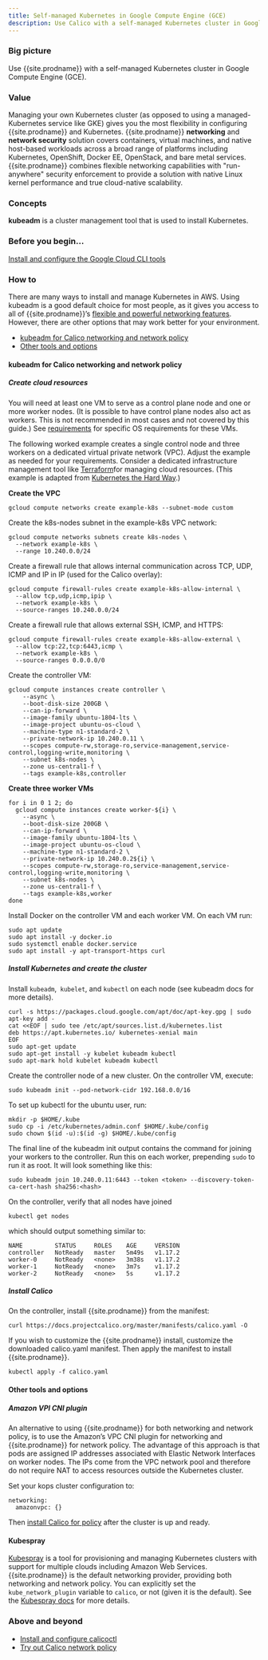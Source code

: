 ```yaml
---
title: Self-managed Kubernetes in Google Compute Engine (GCE)
description: Use Calico with a self-managed Kubernetes cluster in Google Compute Engine (GCE)
---
```


### Big picture

Use {{site.prodname}} with a self-managed Kubernetes cluster in Google Compute Engine (GCE). 

### Value

Managing your own Kubernetes cluster (as opposed to using a managed-Kubernetes service like GKE) gives you the most flexibility in configuring {{site.prodname}} and Kubernetes. {{site.prodname}} **networking** and **network security** solution covers containers, virtual machines, and native host-based workloads across a broad range of platforms including Kubernetes, OpenShift, Docker EE, OpenStack, and bare metal services. {{site.prodname}} combines flexible networking capabilities with "run-anywhere" security enforcement to provide a solution with native Linux kernel performance and true cloud-native scalability.

### Concepts

**kubeadm** is a cluster management tool that is used to install Kubernetes.

### Before you begin...

[Install and configure the Google Cloud CLI tools](https://cloud.google.com/sdk/docs/quickstarts)

### How to

There are many ways to install and manage Kubernetes in AWS. Using kubeadm is a good default choice for most people, as it gives you access to all of {{site.prodname}}’s [flexible and powerful networking features]({{site.baseurl}}/networking). However, there are other options that may work better for your environment.

- [kubeadm for Calico networking and network policy](#kuberadm-for-calico-networking-and-network-policy)
- [Other tools and options](#other-tools-and-options)

#### kubeadm for Calico networking and network policy

##### Create cloud resources

You will need at least one VM to serve as a control plane node and one or more worker nodes. (It is possible to have control plane nodes also act as workers. This is not recommended in most cases and not covered by this guide.)  See [requirements]({{site.baseurl}}/getting-started/kubernetes/requirements) for specific OS requirements for these VMs.

The following worked example creates a single control node and three workers on a dedicated virtual private network (VPC). Adjust the example as needed for your requirements. Consider a dedicated infrastructure management tool like [Terraform](https://docs.google.com/document/d/1-Vm8tdxc9GJ4JVXwVrHqQv96jU1eeadQeZyCDdU2bV4/edit#heading=h.876rtqebbyno)for managing cloud resources. (This example is adapted from [Kubernetes the Hard Way](https://github.com/kelseyhightower/kubernetes-the-hard-way/blob/master/docs/03-compute-resources.md).)

**Create the VPC**

```
gcloud compute networks create example-k8s --subnet-mode custom
```

Create the k8s-nodes subnet in the example-k8s VPC network:

```
gcloud compute networks subnets create k8s-nodes \
  --network example-k8s \
  --range 10.240.0.0/24
```
Create a firewall rule that allows internal communication across TCP, UDP, ICMP and IP in IP (used for the Calico overlay):

```
gcloud compute firewall-rules create example-k8s-allow-internal \
  --allow tcp,udp,icmp,ipip \
  --network example-k8s \
  --source-ranges 10.240.0.0/24
```

Create a firewall rule that allows external SSH, ICMP, and HTTPS:

```
gcloud compute firewall-rules create example-k8s-allow-external \
  --allow tcp:22,tcp:6443,icmp \
  --network example-k8s \
  --source-ranges 0.0.0.0/0
```

Create the controller VM:

```
gcloud compute instances create controller \
    --async \
    --boot-disk-size 200GB \
    --can-ip-forward \
    --image-family ubuntu-1804-lts \
    --image-project ubuntu-os-cloud \
    --machine-type n1-standard-2 \
    --private-network-ip 10.240.0.11 \
    --scopes compute-rw,storage-ro,service-management,service-control,logging-write,monitoring \
    --subnet k8s-nodes \
    --zone us-central1-f \
    --tags example-k8s,controller
```

**Create three worker VMs**

```
for i in 0 1 2; do
  gcloud compute instances create worker-${i} \
    --async \
    --boot-disk-size 200GB \
    --can-ip-forward \
    --image-family ubuntu-1804-lts \
    --image-project ubuntu-os-cloud \
    --machine-type n1-standard-2 \
    --private-network-ip 10.240.0.2${i} \
    --scopes compute-rw,storage-ro,service-management,service-control,logging-write,monitoring \
    --subnet k8s-nodes \
    --zone us-central1-f \
    --tags example-k8s,worker
done
```

Install Docker on the controller VM and each worker VM.  On each VM run:

```
sudo apt update
sudo apt install -y docker.io 
sudo systemctl enable docker.service
sudo apt install -y apt-transport-https curl
```

##### Install Kubernetes and create the cluster

Install `kubeadm`,` kubelet`, and `kubectl` on each node (see kubeadm docs for more details).

```
curl -s https://packages.cloud.google.com/apt/doc/apt-key.gpg | sudo apt-key add -
cat <<EOF | sudo tee /etc/apt/sources.list.d/kubernetes.list
deb https://apt.kubernetes.io/ kubernetes-xenial main
EOF
sudo apt-get update
sudo apt-get install -y kubelet kubeadm kubectl
sudo apt-mark hold kubelet kubeadm kubectl
```

Create the controller node of a new cluster. On the controller VM, execute:

```
sudo kubeadm init --pod-network-cidr 192.168.0.0/16
```

To set up kubectl for the ubuntu user, run:

```
mkdir -p $HOME/.kube
sudo cp -i /etc/kubernetes/admin.conf $HOME/.kube/config
sudo chown $(id -u):$(id -g) $HOME/.kube/config
```
The final line of the kubeadm init output contains the command for joining your workers to the controller.  Run this on each worker, prepending `sudo` to run it as root.  It will look something like this:

```
sudo kubeadm join 10.240.0.11:6443 --token <token> --discovery-token-ca-cert-hash sha256:<hash>
```

On the controller, verify that all nodes have joined

```
kubectl get nodes
```
which should output something similar to:

```
NAME         STATUS     ROLES    AGE     VERSION
controller   NotReady   master   5m49s   v1.17.2
worker-0     NotReady   <none>   3m38s   v1.17.2
worker-1     NotReady   <none>   3m7s    v1.17.2
worker-2     NotReady   <none>   5s      v1.17.2
```

##### Install Calico

On the controller, install {{site.prodname}} from the manifest:

```
curl https://docs.projectcalico.org/master/manifests/calico.yaml -O
```

If you wish to customize the {{site.prodname}} install, customize the downloaded calico.yaml manifest.  Then apply the manifest to install {{site.prodname}}.

```
kubectl apply -f calico.yaml
```

#### Other tools and options

##### Amazon VPI CNI plugin

An alternative to using {{site.prodname}} for both networking and network policy, is to use the Amazon’s VPC CNI plugin for networking and {{site.prodname}} for network policy. The advantage of this approach is that pods are assigned IP addresses associated with Elastic Network Interfaces on worker nodes. The IPs come from the VPC network pool and therefore do not require NAT to access resources outside the Kubernetes cluster.

Set your kops cluster configuration to:

```
networking:
  amazonvpc: {}
```
Then [install Calico for policy]({{site.baseurl}}/getting-started/kubernetes/installation/other) after the cluster is up and ready.

#### Kubespray

[Kubespray](https://kubespray.io/) is a tool for provisioning and managing Kubernetes clusters with support for multiple clouds including Amazon Web Services. {{site.prodname}} is the default networking provider, providing both networking and network policy. You can explicitly set the `kube_network_plugin` variable to `calico`, or not (given it is the default). See the [Kubespray docs](https://kubespray.io/#/?id=network-plugins) for more details.

### Above and beyond

- [Install and configure calicoctl]({{site.baseurl}}/getting-started/calicoctl/install)
- [Try out Calico network policy]({{site.baseurl}}/security/calico-network-policy)